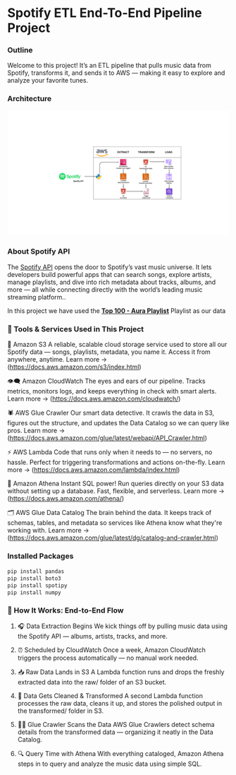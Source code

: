 # Spotify ETL End-To-End Pipeline Project

### Outline

Welcome to this project! It’s an ETL pipeline that pulls music data from Spotify, transforms it, and sends it to AWS — making it easy to explore and analyze your favorite tunes.
 
 ### Architecture
![Architecture Diagram](https://github.com/itsnikhile/spotify_etl_aws_data_pipeline_project/blob/main/Architecture.png)
 
 ### About Spotify API
 The [Spotify API](https://developer.spotify.com/documentation/) opens the door to Spotify’s vast music universe. It lets developers build powerful apps that can search songs, explore artists, manage playlists, and dive into rich metadata about tracks, albums, and more — all while connecting directly with the world’s leading music streaming platform..
 
 In this project we have used the [**Top 100 - Aura Playlist**](https://open.spotify.com/playlist/6VOedaf3eNWDOVpa9Qdlvg) Playlist as our data    
 
 

### 🔧 Tools & Services Used in This Project
🎵 Amazon S3
A reliable, scalable cloud storage service used to store all our Spotify data — songs, playlists, metadata, you name it. Access it from anywhere, anytime.
Learn more → (https://docs.aws.amazon.com/s3/index.html)

👁️‍🗨️ Amazon CloudWatch
The eyes and ears of our pipeline. Tracks metrics, monitors logs, and keeps everything in check with smart alerts.
Learn more → (https://docs.aws.amazon.com/cloudwatch/)

🕷️ AWS Glue Crawler
Our smart data detective. It crawls the data in S3, figures out the structure, and updates the Data Catalog so we can query like pros.
Learn more → (https://docs.aws.amazon.com/glue/latest/webapi/API_Crawler.html)

⚡ AWS Lambda
Code that runs only when it needs to — no servers, no hassle. Perfect for triggering transformations and actions on-the-fly.
Learn more → (https://docs.aws.amazon.com/lambda/index.html)

🧠 Amazon Athena
Instant SQL power! Run queries directly on your S3 data without setting up a database. Fast, flexible, and serverless.
Learn more → (https://docs.aws.amazon.com/athena/)

🗂️ AWS Glue Data Catalog
The brain behind the data. It keeps track of schemas, tables, and metadata so services like Athena know what they're working with.
Learn more → (https://docs.aws.amazon.com/glue/latest/dg/catalog-and-crawler.html)
 

### Installed Packages
```
pip install pandas
pip install boto3
pip install spotipy
pip install numpy
```


### 🚀 How It Works: End-to-End Flow
1. 🎧 Data Extraction Begins
We kick things off by pulling music data using the Spotify API — albums, artists, tracks, and more.

2. ⏰ Scheduled by CloudWatch
Once a week, Amazon CloudWatch triggers the process automatically — no manual work needed.

3. 📥 Raw Data Lands in S3
A Lambda function runs and drops the freshly extracted data into the raw/ folder of an S3 bucket.

4. 🔄 Data Gets Cleaned & Transformed
A second Lambda function processes the raw data, cleans it up, and stores the polished output in the transformed/ folder in S3.

5. 🕵️‍♀️ Glue Crawler Scans the Data
AWS Glue Crawlers detect schema details from the transformed data — organizing it neatly in the Data Catalog.

6. 🔍 Query Time with Athena
With everything cataloged, Amazon Athena steps in to query and analyze the music data using simple SQL.

